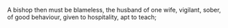A bishop then must be blameless, the husband of one wife, vigilant, sober, of good behaviour, given to hospitality, apt to teach;
